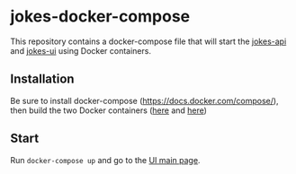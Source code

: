 # jokes-docker-compose

This repository contains a docker-compose file that will start the [jokes-api](https://github.com/oschweitzer/jokes-api) and [jokes-ui](https://github.com/oschweitzer/jokes-ui) using Docker containers.

## Installation

Be sure to install docker-compose (https://docs.docker.com/compose/), then build the two Docker containers ([here](https://github.com/oschweitzer/jokes-api) and [here](https://github.com/oschweitzer/jokes-ui))

## Start

Run `docker-compose up` and go to the [UI main page](http://localhost:8080/). 

